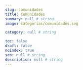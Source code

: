 ```yaml
---
slug: comunidades
title: Comunidades
summary: null # string
image: categorias/comunidades.svg

category: null # string

toc: false
draft: false
noindex: true
seo: null # string
description: null # string
---
```

